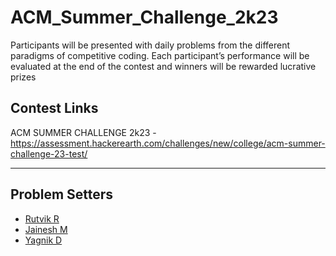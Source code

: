 # ACM_Summer_Challenge_2k23

Participants will be presented with daily problems from the different paradigms of competitive coding. Each participant’s performance will be evaluated at the end of the contest and winners will be rewarded lucrative prizes 

## Contest Links

ACM SUMMER CHALLENGE 2k23 - https://assessment.hackerearth.com/challenges/new/college/acm-summer-challenge-23-test/

---
## Problem Setters

* [Rutvik R](https://github.com/Rutvik-R)
* [Jainesh M](https://github.com/Red-0510)
* [Yagnik D](https://github.com/yagnik28)
